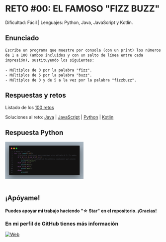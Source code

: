 # RETO #00: EL FAMOSO "FIZZ BUZZ"
Dificultad: Fácil | Lenguajes: Python, Java, JavaScript y Kotlin.

## Enunciado

```
Escribe un programa que muestre por consola (con un print) los números de 1 a 100 (ambos incluidos y con un salto de línea entre cada impresión), sustituyendo los siguientes:

- Múltiplos de 3 por la palabra "fizz".
- Múltiplos de 5 por la palabra "buzz".
- Múltiplos de 3 y de 5 a la vez por la palabra "fizzbuzz".
```

## Respuestas y retos
Listado de los [100 retos](/README.md)

Soluciones al reto: 
[Java](/RETOS/Reto00/Reto00.java) | 
[JavaScript](/RETOS/Reto00/Reto00.js) | 
[Python](/RETOS/Reto00/Reto00.py) |
[Kotlin](/RETOS/Reto00/Reto00.kt)

## Respuesta Python
<div aling="center">
<img src="https://github.com/breativo/100retos_bybreativo/blob/master/img/reto00.png"
alt="Solución reto Python"
style="width:50%;"/>
</div>

</br>

## ¡Apóyame! 
#### Puedes apoyar mi trabajo haciendo "☆ Star" en el repositorio. ¡Gracias!

### En mi perfil de GitHub tienes más información

[![Web](https://img.shields.io/badge/GitHub-breativo-14a1f0?style=for-the-badge&logo=github&logoColor=white&labelColor=101010)](https://github.com/breativo)
